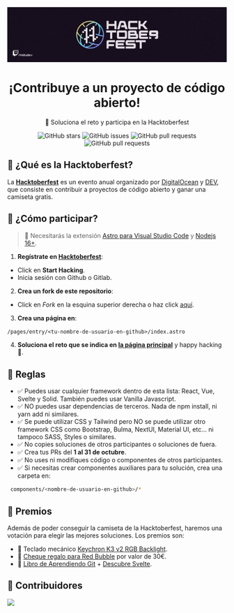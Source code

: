 <a href="https://hacktoberfest-2022.vercel.app/">
<img src="public/banner_gh.jpg">
</a>

<div align="center">
	<h1>¡Contribuye a un proyecto de código abierto!</h1>
	<p>🚀 Soluciona el reto y participa en la Hacktoberfest</p>

![GitHub stars](https://img.shields.io/github/stars/midudev/hacktoberfest-2022)
![GitHub issues](https://img.shields.io/github/issues/midudev/hacktoberfest-2022)
![GitHub pull requests](https://img.shields.io/github/issues-pr/midudev/hacktoberfest-2022)
![GitHub pull requests](https://img.shields.io/github/issues-pr-closed-raw/midudev/hacktoberfest-2022)

</div>

## 🤔 ¿Qué es la Hacktoberfest?

La **[Hacktoberfest](https://hacktoberfest.com/)** es un evento anual organizado por [DigitalOcean](https://www.digitalocean.com/) y [DEV](https://dev.to/), que consiste en contribuir a proyectos de código abierto y ganar una camiseta gratis.

## 🚀 ¿Cómo participar?

> 🚧 Necesitarás la extensión [Astro para Visual Studio Code](https://marketplace.visualstudio.com/items?itemName=astro-build.astro-vscode) y [Nodejs 16+](https://nodejs.org/en/).

1. **Regístrate en [Hacktoberfest](https://hacktoberfest.com/)**:

- Click en **Start Hacking**.
- Inicia sesión con Github o Gitlab.

2. **Crea un fork de este repositorio**:

- Click en *Fork* en la esquina superior derecha o haz click [aquí](https://github.com/midudev/hacktoberfest-2022/fork).

3. **Crea una página en**:

```txt
/pages/entry/<tu-nombre-de-usuario-en-github>/index.astro
```

4. **Soluciona el reto que se indica en [la página principal](https://hacktoberfest-2022.vercel.app/)** y happy hacking 🥳.

## 📝 Reglas

- ✅ Puedes usar cualquier framework dentro de esta lista: React, Vue, Svelte y Solid. También puedes usar Vanilla Javascript.
- ✅ NO puedes usar dependencias de terceros. Nada de npm install, ni yarn add ni similares.
- ✅ Se puede utilizar CSS y Tailwind pero NO se puede utilizar otro framework CSS como Bootstrap, Bulma, NextUI, Material UI, etc... ni tampoco SASS, Styles o similares.
- ✅ No copies soluciones de otros participantes o soluciones de fuera.
- ✅ Crea tus PRs del **1 al 31 de octubre**.
- ✅ No uses ni modifiques código o componentes de otros participantes.
- ✅ Si necesitas crear componentes auxiliares para tu solución, crea una carpeta en:

```bash
 components/<nombre-de-usuario-en-github>/*
```

## 🎁 Premios

Además de poder conseguir la camiseta de la Hacktoberfest, haremos una votación para elegir las mejores soluciones. Los premios son:

- 🥇 Teclado mecánico [Keychron K3 v2 RGB Backlight](https://www.keychron.com/products/keychron-k3-wireless-mechanical-keyboard?variant=32220198633561).
- 🥈 [Cheque regalo para Red Bubble](https://www.redbubble.com/es/) por valor de 30€.
- 🥉 [Libro de Aprendiendo Git](https://leanpub.com/aprendiendo-git) + [Descubre Svelte](https://leanpub.com/descubre-svelte).

## 🤗 Contribuidores

<a href="https://github.com/midudev/hacktoberfest-2022/graphs/contributors">
  <img src="https://contrib.rocks/image?repo=midudev/hacktoberfest-2022" />
</a>
